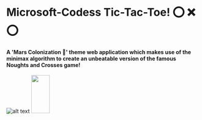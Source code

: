 # Microsoft-Codess Tic-Tac-Toe! ⭕️ ❌ ⭕️  
#### A 'Mars Colonization :volcano:' theme web application which makes use of the minimax algorithm to create an unbeatable version of the famous Noughts and Crosses game!  

![alt text](https://github.com/Anima108/My-Codes/blob/master/src/Screenshot%20(2).png "Tic-Tac-Toe")
<img src="https://github.com/Anima108/My-Codes/blob/master/src/Screenshot%20(2).png" width="48" height="100">

      
